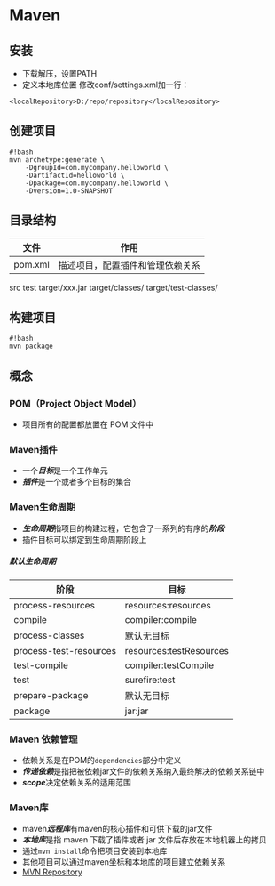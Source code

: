 # Maven

## 安装
* 下载解压，设置PATH
* 定义本地库位置
修改conf/settings.xml加一行：
```
<localRepository>D:/repo/repository</localRepository> 
```

## 创建项目
```
#!bash
mvn archetype:generate \
    -DgroupId=com.mycompany.helloworld \
    -DartifactId=helloworld \
    -Dpackage=com.mycompany.helloworld \
    -Dversion=1.0-SNAPSHOT
```

## 目录结构

|文件            |作用
|------          |-----------------
pom.xml         |描述项目，配置插件和管理依赖关系
src
test
target/xxx.jar
target/classes/
target/test-classes/


## 构建项目
```
#!bash
mvn package
```

## 概念
### POM（Project Object Model）
* 项目所有的配置都放置在 POM 文件中

### Maven插件
* 一个***目标***是一个工作单元
* ***插件***是一个或者多个目标的集合

### Maven生命周期
* ***生命周期***指项目的构建过程，它包含了一系列的有序的***阶段***
* 插件目标可以绑定到生命周期阶段上

##### 默认生命周期

|阶段                   |目标               |
|-----------------      |-------------------|
process-resources       |resources:resources
compile                 |compiler:compile
process-classes         |默认无目标
process-test-resources  |resources:testResources
test-compile            |compiler:testCompile
test                    |surefire:test
prepare-package         |默认无目标
package                 |jar:jar

### Maven 依赖管理
* 依赖关系是在POM的`dependencies`部分中定义
* ***传递依赖***是指把被依赖jar文件的依赖关系纳入最终解决的依赖关系链中
* ***scope***决定依赖关系的适用范围

### Maven库
* maven***远程库***有maven的核心插件和可供下载的jar文件
* ***本地库***是指 maven 下载了插件或者 jar 文件后存放在本地机器上的拷贝
* 通过`mvn install`命令把项目安装到本地库
* 其他项目可以通过maven坐标和本地库的项目建立依赖关系
* [MVN Repository](http://mvnrepository.com)